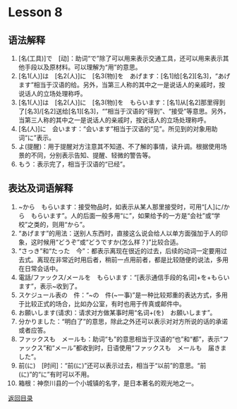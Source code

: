 # Lesson 8

## 语法解释

1. [名(工具)]で　[动]：助词“で”除了可以用来表示交通工具，还可以用来表示其他手段以及原材料。可以理解为“用”的意思。
2. \[名1(人)]は　\[名2(人)]に　\[名3(物)]を　あげます：\[名1]给\[名2][名3]，“あげます”相当于汉语的给。另外，当第三人称的其中之一是说话人的亲戚时，按说话人的立场处理称呼。
3. \[名1(人)]は　\[名2(人)]に　\[名3(物)]を　もらいます：\[名1]从\[名2]那里得到了\[名3]/\[名2]送给\[名1][名3]，“”相当于汉语的“得到”、“接受”等意思。另外，当第三人称的其中之一是说话人的亲戚时，按说话人的立场处理称呼。
4. [名(人)]に　会います：“会います”相当于汉语的“见”。所见到的对象用助词“に”表示。
5. よ(提醒)：用于提醒对方注意其不知道、不了解的事情，读升调。根据使用场景的不同，分别表示告知、提醒、轻微的警告等。
6. もう：表示完了，相当于汉语的“已经”。

## 表达及词语解释

1. ~から　もらいます：接受物品时，如表示从某人那里接受时，可用“[人]に/から　もらいます”。人的后面一般多用“に”，如果给予的一方是“会社”或“学校”之类的，则用“から”。
2. “あげます”的用法：送别人东西时，直接这么说会给人以单方面强加于人的印象，这时候用“どうぞ”或“どうですか(怎么样？)”比较合适。
3. “さっき”和“たった　今”：都表示离现在很近的过去，后续的动词一定要用过去式。离现在非常近时用后者，稍前一点用前者，都是比较随便的说法，多用在日常会话中。
4. 電話/ファックス/メールを　もらいます：“[表示通信手段的名词]+を+もらいます”，表示~收到了。
5. スケジュール表の　件：“~の　件(~一事)”是一种比较郑重的表达方式，多用于比较正式的场合，比如办公室，有时也用于传真或邮件中。	
6. お願いします(请求)：请求对方做某事时用“名词+(を)　お願いします”。
7. 分かりました：“明白了”的意思，除此之外还可以表示对对方所说的话的承诺或者应答。
8. ファックスも　メールも：助词“も”的意思相当于汉语的“也”和“都”，表示“ファックス”和“メール”都收到时，日语使用“ファックスも　メールも　届きました”。
9. 前(に)　[时间]：“前(に)”还可以表示过去，相当于“以前”的意思。“前(に)”的“に”有时可以不用。
10. 箱根：神奈川县的一个小城镇的名字，是日本著名的观光地之一。

[返回目录](../..)
